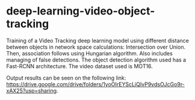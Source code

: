 # deep-learning-video-object-tracking

Training of a Video Tracking deep learning model using different distance between objects in network space calculations: Intersection over Union. Then, association follows using Hungarian algorithm. Also includes managing of false detections. The object detection algorithm used has a Fast-RCNN architecture. The video dataset used is MOT16.

Output results can be seen on the following link: https://drive.google.com/drive/folders/1yoOIrEYScLiQIvP9vdsOJcGo9r-xAX25?usp=sharing.